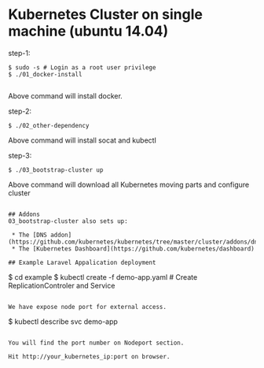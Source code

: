 # Kubernetes Cluster on single machine (ubuntu 14.04)

step-1: 

```
$ sudo -s # Login as a root user privilege
$ ./01_docker-install 
	
```

Above command will install docker. 

step-2:

```
$ ./02_other-dependency	
```
Above command will install socat and kubectl

step-3:

```
$ ./03_bootstrap-cluster up
```
Above command will download all Kubernetes moving parts and configure cluster


```

## Addons
03_bootstrap-cluster also sets up:

 * The [DNS addon](https://github.com/kubernetes/kubernetes/tree/master/cluster/addons/dns)
 * The [Kubernetes Dashboard](https://github.com/kubernetes/dashboard)

## Example Laravel Appalication deployment

```
$ cd example
$ kubectl create -f demo-app.yaml # Create ReplicationControler and Service
```

We have expose node port for external access.

```
$ kubectl describe svc demo-app
```

You will find the port number on Nodeport section. 

Hit http://your_kubernetes_ip:port on browser. 


